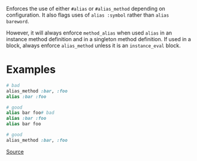 
Enforces the use of either `#alias` or `#alias_method`
depending on configuration.
It also flags uses of `alias :symbol` rather than `alias bareword`.

However, it will always enforce `method_alias` when used `alias`
in an instance method definition and in a singleton method definition.
If used in a block, always enforce `alias_method`
unless it is an `instance_eval` block.

# Examples

```ruby
# bad
alias_method :bar, :foo
alias :bar :foo

# good
alias bar foo# bad
alias :bar :foo
alias bar foo

# good
alias_method :bar, :foo
```

[Source](http://www.rubydoc.info/gems/rubocop/RuboCop/Cop/Style/Alias)